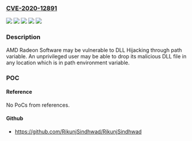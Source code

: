 ### [CVE-2020-12891](https://cve.mitre.org/cgi-bin/cvename.cgi?name=CVE-2020-12891)
![](https://img.shields.io/static/v1?label=Product&message=Radeon%20Pro%20Software%20for%20Enterprise&color=blue)
![](https://img.shields.io/static/v1?label=Product&message=Radeon%20Software&color=blue)
![](https://img.shields.io/static/v1?label=Version&message=Enterprise%20Driver%20&color=brightgreen)
![](https://img.shields.io/static/v1?label=Version&message=Radeon%20Driver%20&color=brightgreen)
![](https://img.shields.io/static/v1?label=Vulnerability&message=TBD&color=brightgreen)

### Description

AMD Radeon Software may be vulnerable to DLL Hijacking through path variable. An unprivileged user may be able to drop its malicious DLL file in any location which is in path environment variable.

### POC

#### Reference
No PoCs from references.

#### Github
- https://github.com/RikunjSindhwad/RikunjSindhwad

